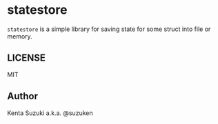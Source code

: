 # statestore

`statestore` is a simple library for saving state for some struct into file or memory.

## LICENSE

MIT

## Author

Kenta Suzuki a.k.a. @suzuken
